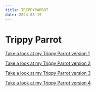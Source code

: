 ```yaml
---
title: TRIPPYPARROT
date: 2024-05-19
---
```


# Trippy Parrot

[Take a look at my Trippy Parrot version 1](/creative-coding-pages/code/TrippyParrot01/index.html)

[Take a look at my Trippy Parrot version 2](/creative-coding-pages/code/TrippyParrot02/index.html)

[Take a look at my Trippy Parrot version 3](/creative-coding-pages/code/TrippyParrot03/index.html)

[Take a look at my Trippy Parrot version 4](/creative-coding-pages/code/TrippyParrot04/index.html)

